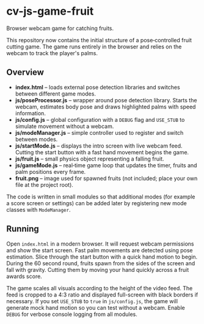 # cv-js-game-fruit

Browser webcam game for catching fruits.

This repository now contains the initial structure of a pose‑controlled fruit cutting game. The game runs entirely in the browser and relies on the webcam to track the player's palms.

## Overview

- **index.html** – loads external pose detection libraries and switches between different game modes.
- **js/poseProcessor.js** – wrapper around pose detection library. Starts the webcam, estimates body pose and draws highlighted palms with speed information.
- **js/config.js** – global configuration with a `DEBUG` flag and `USE_STUB` to simulate movement without a webcam.
- **js/modeManager.js** – simple controller used to register and switch between modes.
- **js/startMode.js** – displays the intro screen with live webcam feed. Cutting the start button with a fast hand movement begins the game.
- **js/fruit.js** – small physics object representing a falling fruit.
- **js/gameMode.js** – real‑time game loop that updates the timer, fruits and palm positions every frame.
 - **fruit.png** – image used for spawned fruits (not included; place your own file at the project root).

The code is written in small modules so that additional modes (for example a score screen or settings) can be added later by registering new mode classes with `ModeManager`.

## Running

Open `index.html` in a modern browser. It will request webcam permissions and show the start screen. Fast palm movements are detected using pose estimation. Slice through the start button with a quick hand motion to begin. During the 60 second round, fruits spawn from the sides of the screen and fall with gravity. Cutting them by moving your hand quickly across a fruit awards score.

The game scales all visuals according to the height of the video feed. The feed is cropped to a 4:3 ratio and displayed full-screen with black borders if necessary. If you set `USE_STUB` to `true` in `js/config.js`, the game will generate mock hand motion so you can test without a webcam. Enable `DEBUG` for verbose console logging from all modules.
